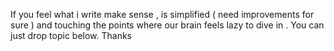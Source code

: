 If you feel what i write make sense , is simplified ( need improvements for sure ) and touching the points where our brain feels lazy to dive in .
You can just drop topic below.
Thanks
